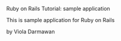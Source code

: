 Ruby on Rails Tutorial: sample application

This is sample application for Ruby on Rails

by Viola Darmawan
